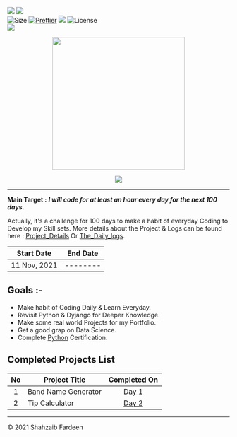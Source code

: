 <!-- Head Of The Page -->

![](http://ForTheBadge.com/images/badges/made-with-python.svg)
![](https://forthebadge.com/images/badges/built-by-developers.svg)</br>
![Size](https://img.shields.io/github/repo-size/Shahzaibfardeen/100_Days_Of_Code?color=red&label=Repo%20Size%20)
[![Prettier](https://img.shields.io/badge/Code%20Style-Prettier-red.svg)](https://github.com/prettier/prettier)
![](https://img.shields.io/tokei/lines/github/Shahzaibfardeen/100_Days_Of_Code?color=red&label=Lines%20of%20Code)
![License](https://img.shields.io/badge/License-MIT-red.svg)</br>
![](https://profile-counter.glitch.me/{100_Days_Code_Challenge}/count.svg)

<p align="center">
<img align="center" src="https://github.com/Iamtripathisatyam/iamtripathisatyam/blob/master/Content/manufacturetocat.png" width="300"/>
</p>

<p align="center">
    <img src="https://readme-jokes.vercel.app/api"/>
</p>


_________________________________

<!-- Body Of The Page -->

<!--
### <h1 align="center"><img src="https://img.shields.io/badge/DAY-1-9cf.svg?label=DAY&style=for-the-badge&logo=Python&logoColor=yellow"></h1>
### <ol> Problem 1: <a href="https://github.com/Shahzaibfardeen/100_Days_Of_Code/blob/main/DAYS/Day1/Band_Name_Generator.py">**Program to create a Band Name Generator.**</a></ol>
```python
	print("Welcome to the Band Name Generator.")
 	street = input("What's name of the city you grew up in?\n")
	pet = input("What's your pet's name?\n")
	print("Your band name could be " + street + " " + pet)
```
-->

**Main Target :** ***I will code for at least an hour every day for the next 100 days.***

Actually, it's a challenge for 100 days to make a habit of everyday Coding to Develop my Skill sets. More details about the Project & Logs can be found here :  [Project_Details](https://github.com/Shahzaibfardeen/100_Days_Of_Code/blob/main/Project_Detail_Logs.md) Or [The_Daily_logs](https://github.com/Shahzaibfardeen/100_Days_Of_Code/blob/main/log_v3.md).
<br>

|  Start Date  | End Date |
| ------------ | ------------ |
| 11 Nov, 2021 | --------|


## Goals  :-
- Make habit of Coding Daily & Learn Everyday.
- Revisit Python & Dyjango for Deeper Knowledge.
- Make some real world Projects for my Portfolio.
- Get a good grap on Data Science.
- Complete [Python](https://iqvia.udemy.com/course/100-days-of-code/learn/lecture/17841330#overview) Certification.

## Completed Projects List

| No  |  Project Title  |  Completed On |
| :------------: | ------------ | :------------: |
| 1  | Band Name Generator | [Day 1](https://github.com/mimukit/100-days-of-code-log#day-1-may-25-2017-thursday "Day 1")  |
| 2  | Tip Calculator      | [Day 2](https://github.com/Shahzaibfardeen/100_Days_Of_Code/blob/main/DAYS/Day2/New_File.py)  |

<!--| 3  | Rivet - Simple Blog Template  | [Day 6](https://github.com/mimukit/100-days-of-code-log#day-6-may-30-2017-tuesday "Day 6")  |
| 4  | React Weather App | [Day 15](https://github.com/mimukit/100-days-of-code-log#day-15-june-9-2017-friday "Day 15") |
| 5  | React Youtube App | [Day 25](https://github.com/mimukit/100-days-of-code-log#day-25-june-20-2017-tuesday "Day 25") |-->

_______________________________________

<p> &copy; 2021 Shahzaib Fardeen </p>
